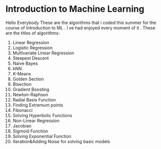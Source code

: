 

# Introduction to Machine Learning

Hello Everybody These are the algorithms that i coded this summer for the course of Introduction to ML . I ve had enjoyed every moment of it . 
These are the titles of algorithms:
1.  Linear Regression
2.  Logistic Regression
3.  Multivariate Linear Regression
4.  Steepest Descent 
5.  Naive Bayes
6.  kNN
7.  K-Means
8.  Golden Section
9.  Bisection
10. Gradient Boosting
11. Newton-Raphson
12. Radial Basis Function
13. Finding Extremum points
14. Fibonacci
15. Solving Hyperbolic Functions
16. Non-Linear Regression
17. Jacobian
18. Sigmoid Function
19. Solving Exponential Function
20. Iteration&Adding Noise for solving basic models

